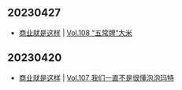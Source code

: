 ## 20230427
- [商业就是这样](https://thatisbiz.fireside.fm/) | [Vol.108 “五常牌”大米](https://thatisbiz.fireside.fm/116)

## 20230420
- [商业就是这样](https://thatisbiz.fireside.fm/) | [Vol.107 我们一直不是很懂泡泡玛特](https://thatisbiz.fireside.fm/115)

